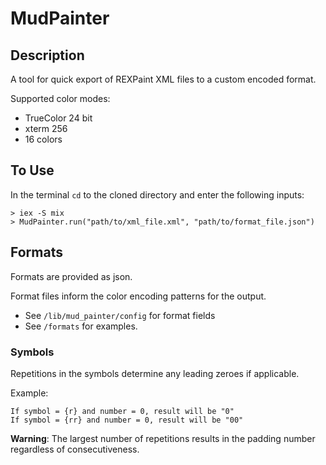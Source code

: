 # MudPainter

## Description

A tool for quick export of REXPaint XML files to a custom encoded format.

Supported color modes:

- TrueColor 24 bit
- xterm 256
- 16 colors

## To Use

In the terminal `cd` to the cloned directory and enter the following inputs:

```
> iex -S mix
> MudPainter.run("path/to/xml_file.xml", "path/to/format_file.json")
```

## Formats

Formats are provided as json.

Format files inform the color encoding patterns for the output.

- See `/lib/mud_painter/config` for format fields
- See `/formats` for examples.

### Symbols

Repetitions in the symbols determine any leading zeroes if applicable.

Example:

```
If symbol = {r} and number = 0, result will be "0"
If symbol = {rr} and number = 0, result will be "00"
```

**Warning**: The largest number of repetitions results in the padding number regardless of consecutiveness. 
